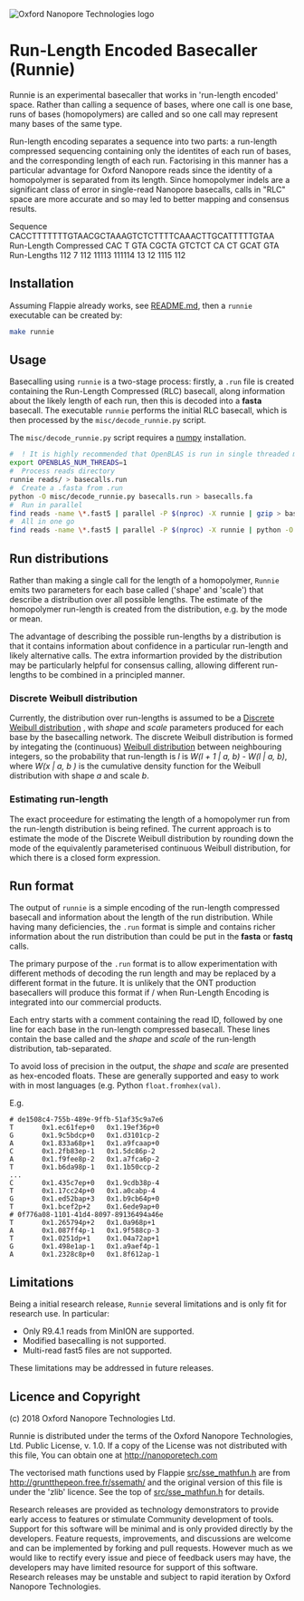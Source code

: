 ![Oxford Nanopore Technologies logo](images/ONT_logo_590x106.png)


# Run-Length Encoded Basecaller (Runnie)
Runnie is an experimental basecaller that works in 'run-length encoded' space.
Rather than calling a sequence of bases, where one call is one base, runs of
bases (homopolymers) are called and so one call may represent many bases of the
same type.

Run-length encoding separates a sequence into two parts: a run-length
compressed sequencing containing only the identites of each run of bases, and
the corresponding length of each run.  Factorising in this manner has a
particular advantage for Oxford Nanopore reads since the identity of a
homopolymer is separated from its length.  Since homopolymer indels are a
significant class of error in single-read Nanopore basecalls, calls in "RLC" space
are more accurate and so may led to better mapping and consensus results.

   Sequence                CACCTTTTTTTGTAACGCTAAAGTCTCTTTTCAAACTTGCATTTTTGTAA
   Run-Length Compressed   CAC T      GTA CGCTA  GTCTCT   CA  CT GCAT    GTA
   Run-Lengths             112 7      112 11113  111114   13  12 1115    112


##  Installation
Assuming Flappie already works, see [README.md](README.md), then a `runnie` executable
can be created by:
```bash
make runnie
```

##  Usage
Basecalling using `runnie` is a two-stage process: firstly, a `.run` file is
created containing the Run-Length Compressed (RLC) basecall, along information
about the likely length of each run, then this is decoded into a **fasta**
basecall.  The executable `runnie` performs the initial RLC basecall, which is
then processed by the `misc/decode_runnie.py` script.

The `misc/decode_runnie.py` script requires a [numpy](https://www.numpy.org) installation.

```bash
#  ! It is highly recommended that OpenBLAS is run in single threaded mode
export OPENBLAS_NUM_THREADS=1
#  Process reads directory
runnie reads/ > basecalls.run
#  Create a .fasta from .run
python -O misc/decode_runnie.py basecalls.run > basecalls.fa 
#  Run in parallel
find reads -name \*.fast5 | parallel -P $(nproc) -X runnie | gzip > basecalls.run.gz
#  All in one go
find reads -name \*.fast5 | parallel -P $(nproc) -X runnie | python -O misc/decode_runnie.py --threads 4 > basecalls.fa
```

##  Run distributions
Rather than making a single call for the length of a homopolymer, `Runnie`
emits two parameters for each base called ('shape' and 'scale') that describe a
distribution over all possible lengths.  The estimate of the homopolymer
run-length is created from the distribution, e.g. by the mode or mean.

The advantage of describing the possible run-lengths by a distribution is that
it contains information about confidence in a particular run-length and likely
alternative calls.  The extra informartion provided by the distribution may be
particularly helpful for consensus calling, allowing different run-lengths to
be combined in a principled manner.

###  Discrete Weibull distribution
Currently, the distribution over run-lengths is assumed to be a [Discrete
Weibull
distribution](https://en.wikipedia.org/wiki/Discrete_Weibull_distribution) ,
with _shape_ and _scale_ parameters produced for each base by the basecalling
network.  The discrete Weibull distribution is formed by integating the
(continuous) [Weibull
distribution](https://en.wikipedia.org/wiki/Discrete_Weibull_distribution)
between neighbouring integers, so the probability that run-length is *l* is
*W(l + 1 | a, b) - W(l | a, b)*, where *W(x | a, b )* is the cumulative density
function for the Weibull distribution with shape *a* and scale *b*.

###  Estimating run-length
The exact proceedure for estimating the length of a homopolymer run from the
run-length distribution is being refined.  The current approach is to estimate
the mode of the Discrete Weibull distribution by rounding down the mode of the
equivalently parameterised continuous Weibull distribution, for which there is
a closed form expression.


##  Run format
The output of `runnie` is a simple encoding of the run-length compressed
basecall and information about the length of the run distribution.  While
having many deficiencies, the `.run` format is simple and contains richer
information about the run distribution than could be put in the **fasta** or
**fastq** calls.  

The primary purpose of the `.run` format is to allow experimentation with
different methods of decoding the run length and may be replaced by a different
format in the future.  It is unlikely that the ONT production basecallers will
produce this format if / when Run-Length Encoding is integrated into our
commercial products.

  
Each entry starts with a comment containing the read ID, followed by one line
for each base in the run-length compressed basecall.  These lines contain the
base called and the _shape_ and _scale_ of the run-length distribution,
tab-separated.

To avoid loss of precision in the output, the _shape_ and _scale_ are presented
as hex-encoded floats.  These are generally supported and easy to work with in
most languages (e.g. Python `float.fromhex(val)`.


E.g.

    # de1508c4-755b-489e-9ffb-51af35c9a7e6
    T       0x1.ec61fep+0   0x1.19ef36p+0
    G       0x1.9c5bdcp+0   0x1.d3101cp-2
    A       0x1.833a68p+1   0x1.a9fcaap+0
    C       0x1.2fb83ep-1   0x1.5dc86p-2
    A       0x1.f9fee8p-2   0x1.a7fca6p-2
    T       0x1.b6da98p-1   0x1.1b50ccp-2
    ...
    C       0x1.435c7ep+0   0x1.9cdb38p-4
    T       0x1.17cc24p+0   0x1.a0cabp-4
    G       0x1.ed52bap+3   0x1.b9cb64p+0
    T       0x1.bcef2p+2    0x1.6ede9ap+0
    # 0f776a08-1101-41d4-8097-89136494a46e
    T       0x1.265794p+2   0x1.0a968p+1
    A       0x1.087ff4p-1   0x1.9f588cp-3
    T       0x1.0251dp+1    0x1.04a72ap+1
    G       0x1.498e1ap-1   0x1.a9aef4p-1
    A       0x1.2328c8p+0   0x1.8f612ap-1


##  Limitations
Being a initial research release, `Runnie` several limitations and is only
fit for research use. In particular:

* Only R9.4.1 reads from MinION are supported.
* Modified basecalling is not supported.
* Multi-read fast5 files are not supported.

These limitations may be addressed in future releases.


## Licence and Copyright
(c) 2018 Oxford Nanopore Technologies Ltd.

Runnie is distributed under the terms of the Oxford Nanopore Technologies, Ltd.
Public License, v. 1.0.  If a copy of the License was not distributed with this
file, You can obtain one at http://nanoporetech.com



The vectorised math functions used by Flappie
[src/sse_mathfun.h](src/sse_mathfun.h) are from
http://gruntthepeon.free.fr/ssemath/ and the original version of this file is
under the 'zlib' licence.  See the top of
[src/sse_mathfun.h](src/sse_mathfun.h) for details.


Research releases are provided as technology demonstrators to provide early
access to features or stimulate Community development of tools.  Support for
this software will be minimal and is only provided directly by the developers.
Feature requests, improvements, and discussions are welcome and can be
implemented by forking and pull requests.  However much as we would like to
rectify every issue and piece of feedback users may have, the developers may
have limited resource for support of this software.  Research releases may be
unstable and subject to rapid iteration by Oxford Nanopore Technologies.
